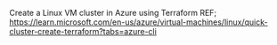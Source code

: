 Create a Linux VM cluster in Azure using Terraform
REF; https://learn.microsoft.com/en-us/azure/virtual-machines/linux/quick-cluster-create-terraform?tabs=azure-cli
